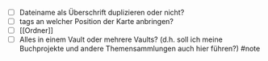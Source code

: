- [ ] Dateiname als Überschrift duplizieren oder nicht?
- [ ] tags an welcher Position der Karte anbringen?
- [ ] [[Ordner]]
- [ ] Alles in einem Vault oder mehrere Vaults? (d.h. soll ich meine Buchprojekte und andere Themensammlungen auch hier führen?)
#note 